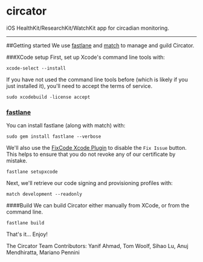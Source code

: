 # circator

iOS HealthKit/ResearchKit/WatchKit app for circadian monitoring.

---
##Getting started
We use [fastlane](https://fastlane.tools/) and [match](https://github.com/fastlane/match) to manage and guild Circator.

###XCode setup
First, set up Xcode's command line tools with:

```
xcode-select --install
```

If you have not used the command line tools before (which is likely if you just installed it), you'll need to accept the terms of service.

```
sudo xcodebuild -license accept
```

### [fastlane](https://github.com/fastlane/fastlane)

You can install fastlane (along with match) with:

```
sudo gem install fastlane --verbose
```

We'll also use the [FixCode Xcode Plugin](https://github.com/neonichu/FixCode) to disable the `Fix Issue` button. This helps to ensure that you do not revoke any of our certificate by mistake.

```
fastlane setupxcode
```

Next, we'll retrieve our code signing and provisioning profiles with:

```
match development --readonly
```

####Build
We can build Circator either manually from XCode, or from the command line.

```
fastlane build
```

That's it... Enjoy!

The Circator Team
Contributors: Yanif Ahmad, Tom Woolf, Sihao Lu, Anuj Mendhiratta, Mariano Pennini
